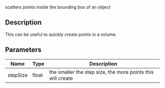 scatters points inside the bounding box of an object


## Description

This can be useful to quickly create points in a volume.


## Parameters

<table>
<thead>
	<tr>
		<th>Name</th>
		<th>Type</th>
		<th>Description</th>
	</tr>
</thead>
<tr>
	<td>stepSize</td>
	<td><div class='bg-yellow-800 px-2 py-px text-white rounded-sm'>float</div></td>
	<td>the smaller the step size, the more points this will create</td>
</tr>
</table>